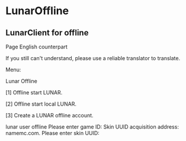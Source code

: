 # LunarOffline
LunarClient for offline
------------------------------
Page English counterpart

If you still can't understand, please use a reliable translator to translate.

Menu:

Lunar Offline

[1] Offline start LUNAR.

[2] Offline start local LUNAR.

[3] Create a LUNAR offline account.

lunar user offline
Please enter game ID: 
Skin UUID acquisition address: namemc.com.
Please enter skin UUID:

